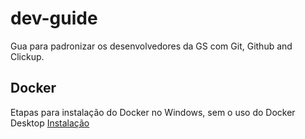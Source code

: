 # dev-guide
Gua para padronizar os desenvolvedores da GS com Git, Github and Clickup.

## Docker
Etapas para instalação do Docker no Windows, sem o uso do Docker Desktop [Instalação](https://github.com/lactec-gs/dev-guide/blob/main/docker/readme.md)

